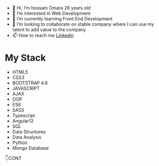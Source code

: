 - 👋 Hi, I’m hossam Omara 26 years old
- 👀 I’m interested in Web Development
- 🌱 I’m currently learning Front End Development
- 💞️ I’m looking to collaborate on stable company where I can use my talent to add value to the company
- 📫 How to reach me <a href="https://www.linkedin.com/in/hossam-omara-38790a210/" target="_blank">Linkedin</a>

<h1>My Stack</h1> 
<ul>
  <li>HTML5</li>
  <li>CSS3</li>
  <li>BOOTSTRAP 4.6</li>
  <li>JAVASCRIPT</li>
  <li>AJAX</li>
  <li>OOP</li>
  <li>ES6</li>
  <li>SASS</li>
  <li>Typescript</li>
  <li>Angular12</li>
  <li>SQL</li>
  <li>Data Structures</li>
  <li>Data Analysis</li>
  <li>Python</li>
  <li>Mongo Database</li>

  
</ul>
👇CONT
